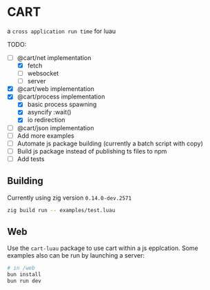 # CART

a `cross application run time` for luau

TODO:

- [ ] @cart/net implementation
  - [x] fetch
  - [ ] websocket
  - [ ] server
- [x] @cart/web implementation
- [x] @cart/process implementation
  - [x] basic process spawning
  - [x] asyncify :wait()
  - [x] io redirection
- [ ] @cart/json implementation
- [ ] Add more examples
- [ ] Automate js package building (currently a batch script with copy)
- [ ] Build js package instead of publishing ts files to npm
- [ ] Add tests

## Building

Currently using zig version `0.14.0-dev.2571`

```bash
zig build run -- examples/test.luau
```

## Web

Use the `cart-luau` package to use cart within a js epplcation. Some examples also can be run by launching a server:

```bash
# in /web
bun install
bun run dev
```
